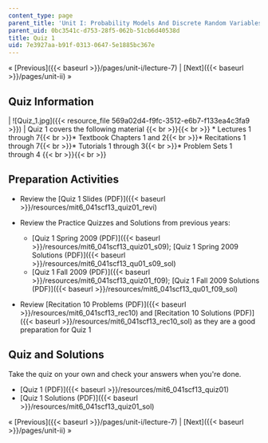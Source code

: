 ```yaml
---
content_type: page
parent_title: 'Unit I: Probability Models And Discrete Random Variables '
parent_uid: 0bc3541c-d753-28f5-062b-51cb6d40538d
title: Quiz 1
uid: 7e3927aa-b91f-0313-0647-5e1885bc367e
---
```


« [Previous]({{< baseurl >}}/pages/unit-i/lecture-7) | [Next]({{< baseurl >}}/pages/unit-ii) »

Quiz Information
----------------

| ![Quiz_1.jpg]({{< resource_file 569a02d4-f9fc-3512-e6b7-f133ea4c3fa9 >}}) | Quiz 1 covers the following material {{< br >}}{{< br >}} *   Lectures 1 through 7{{< br >}}*   Textbook Chapters 1 and 2{{< br >}}*   Recitations 1 through 7{{< br >}}*   Tutorials 1 through 3{{< br >}}*   Problem Sets 1 through 4 {{< br >}}{{< br >}}  

Preparation Activities
----------------------

*   Review the [Quiz 1 Slides (PDF)]({{< baseurl >}}/resources/mit6_041scf13_quiz01_revi)
*   Review the Practice Quizzes and Solutions from previous years:  
    *   [Quiz 1 Spring 2009 (PDF)]({{< baseurl >}}/resources/mit6_041scf13_quiz01_s09); [Quiz 1 Spring 2009 Solutions (PDF)]({{< baseurl >}}/resources/mit6_041scf13_qu01_s09_sol)
    *   [Quiz 1 Fall 2009 (PDF)]({{< baseurl >}}/resources/mit6_041scf13_quiz01_f09); [Quiz 1 Fall 2009 Solutions (PDF)]({{< baseurl >}}/resources/mit6_041scf13_qu01_f09_sol)

*   Review [Recitation 10 Problems (PDF)]({{< baseurl >}}/resources/mit6_041scf13_rec10) and [Recitation 10 Solutions (PDF)]({{< baseurl >}}/resources/mit6_041scf13_rec10_sol) as they are a good preparation for Quiz 1

Quiz and Solutions
------------------

Take the quiz on your own and check your answers when you're done.

*   [Quiz 1 (PDF)]({{< baseurl >}}/resources/mit6_041scf13_quiz01)
*   [Quiz 1 Solutions (PDF)]({{< baseurl >}}/resources/mit6_041scf13_quiz01_sol)

« [Previous]({{< baseurl >}}/pages/unit-i/lecture-7) | [Next]({{< baseurl >}}/pages/unit-ii) »